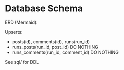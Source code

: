 # Database Schema

ERD (Mermaid):


Upserts:
- posts(id), comments(id), runs(run_id)
- runs_posts(run_id, post_id) DO NOTHING
- runs_comments(run_id, comment_id) DO NOTHING

See sql/ for DDL
